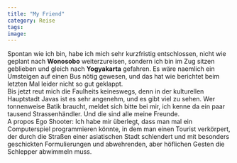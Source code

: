```yaml
---
title: "My Friend"
category: Reise
tags: 
image: 
---
```


Spontan wie ich bin, habe ich mich sehr kurzfristig entschlossen, nicht wie geplant nach **Wonosobo** weiterzureisen, sondern ich bin im Zug sitzen geblieben und gleich nach **Yogyakarta** gefahren. Es wäre naemlich ein Umsteigen auf einen Bus nötig gewesen, und das hat wie berichtet beim letzten Mal leider nicht so gut geklappt.  
Bis jetzt reut mich die Faulheits keineswegs, denn in der kulturellen Hauptstadt Javas ist es sehr angenehm, und es gibt viel zu sehen. Wer tonnenweise Batik braucht, meldet sich bitte bei mir, ich kenne da ein paar tausend Strassenhändler. Und die sind alle meine Freunde.  
A propos Ego Shooter: Ich habe mir überlegt, dass man mal ein Computerspiel programmieren könnte, in dem man einen Tourist verkörpert, der durch die Straßen einer asiatischen Stadt schlendert und mit besonders geschickten Formulierungen und abwehrenden, aber höflichen Gesten die Schlepper abwimmeln muss.